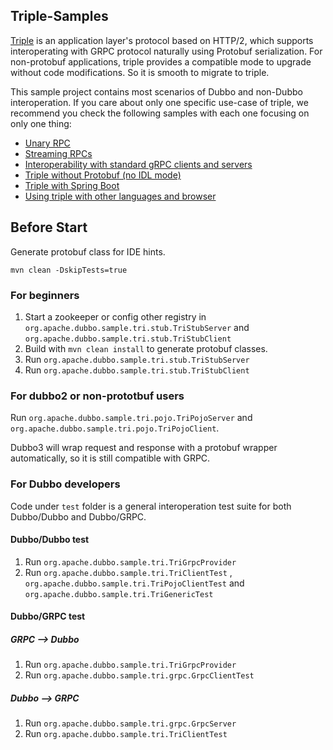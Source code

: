 ## Triple-Samples

[Triple](https://dubbo.apache.org/zh/docs/concepts/rpc-protocol/) is an application layer's protocol based on HTTP/2,
which supports interoperating with GRPC protocol naturally using Protobuf serialization. For non-protobuf applications,
triple provides a compatible mode to upgrade without code modifications. So it is smooth to migrate to triple.

This sample project contains most scenarios of Dubbo and non-Dubbo interoperation. If you care about only one specific use-case of triple, we recommend you check the following samples with each one focusing on only one thing:
* [Unary RPC](../../../1-basic/dubbo-samples-api-idl/)
* [Streaming RPCs](../../../2-advanced/dubbo-samples-triple-streaming/)
* [Interoperability with standard gRPC clients and servers](../../../2-advanced/dubbo-samples-triple-grpc/)
* [Triple without Protobuf (no IDL mode)](../../../2-advanced/dubbo-samples-triple-no-idl/)
* [Triple with Spring Boot](../../../1-basic/dubbo-samples-spring-boot-idl/)
* [Using triple with other languages and browser](https://dubbo.apache.org/zh-cn/overview/mannual/)

## Before Start

Generate protobuf class for IDE hints.

```shell
mvn clean -DskipTests=true
```

### For beginners

1. Start a zookeeper or config other registry in `org.apache.dubbo.sample.tri.stub.TriStubServer`
   and `org.apache.dubbo.sample.tri.stub.TriStubClient`
2. Build with `mvn clean install` to generate protobuf classes.
3. Run `org.apache.dubbo.sample.tri.stub.TriStubServer`
4. Run `org.apache.dubbo.sample.tri.stub.TriStubClient`

### For dubbo2 or non-prototbuf users

Run `org.apache.dubbo.sample.tri.pojo.TriPojoServer` and `org.apache.dubbo.sample.tri.pojo.TriPojoClient`.

Dubbo3 will wrap request and response with a protobuf wrapper automatically, so it is still compatible with GRPC.

### For Dubbo developers

Code under `test` folder is a general interoperation test suite for both Dubbo/Dubbo and Dubbo/GRPC.

#### Dubbo/Dubbo test

1. Run `org.apache.dubbo.sample.tri.TriGrpcProvider`
2. Run `org.apache.dubbo.sample.tri.TriClientTest` , `org.apache.dubbo.sample.tri.TriPojoClientTest`
   and `org.apache.dubbo.sample.tri.TriGenericTest`

#### Dubbo/GRPC test

##### GRPC --> Dubbo

1. Run `org.apache.dubbo.sample.tri.TriGrpcProvider`
2. Run `org.apache.dubbo.sample.tri.grpc.GrpcClientTest`

##### Dubbo --> GRPC

1. Run `org.apache.dubbo.sample.tri.grpc.GrpcServer`
2. Run `org.apache.dubbo.sample.tri.TriClientTest`
